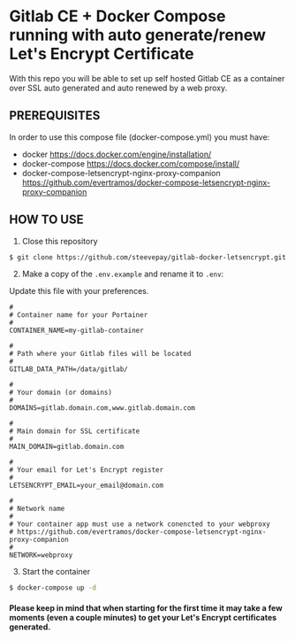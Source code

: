 # Gitlab CE + Docker Compose running with auto generate/renew Let's Encrypt Certificate

With this repo you will be able to set up self hosted Gitlab CE as a container over SSL auto generated and auto renewed by a web proxy.

## PREREQUISITES

In order to use this compose file (docker-compose.yml) you must have:

- docker https://docs.docker.com/engine/installation/
- docker-compose https://docs.docker.com/compose/install/
- docker-compose-letsencrypt-nginx-proxy-companion https://github.com/evertramos/docker-compose-letsencrypt-nginx-proxy-companion

## HOW TO USE 

1. Close this repository

```bash
$ git clone https://github.com/steevepay/gitlab-docker-letsencrypt.git
```

2. Make a copy of the `.env.example` and rename it to `.env`:

Update this file with your preferences.

```dotenv
#
# Container name for your Portainer
#
CONTAINER_NAME=my-gitlab-container

#
# Path where your Gitlab files will be located
#
GITLAB_DATA_PATH=/data/gitlab/

#
# Your domain (or domains)
#
DOMAINS=gitlab.domain.com,www.gitlab.domain.com

#
# Main domain for SSL certificate
#
MAIN_DOMAIN=gitlab.domain.com

#
# Your email for Let's Encrypt register
#
LETSENCRYPT_EMAIL=your_email@domain.com

#
# Network name
# 
# Your container app must use a network conencted to your webproxy 
# https://github.com/evertramos/docker-compose-letsencrypt-nginx-proxy-companion
#
NETWORK=webproxy
```

3. Start the container

```bash
$ docker-compose up -d
```

#### Please keep in mind that when starting for the first time it may take a few moments (even a couple minutes) to get your Let's Encrypt certificates generated.